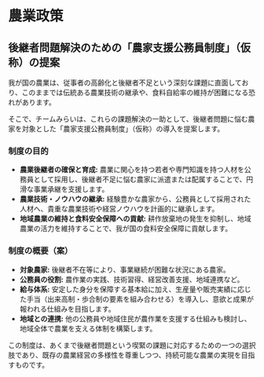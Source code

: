 # 農業政策

## 後継者問題解決のための「農家支援公務員制度」（仮称）の提案

我が国の農業は、従事者の高齢化と後継者不足という深刻な課題に直面しており、このままでは伝統ある農業技術の継承や、食料自給率の維持が困難になる恐れがあります。

そこで、チームみらいは、これらの課題解決の一助として、後継者問題に悩む農家を対象とした「農家支援公務員制度」（仮称）の導入を提案します。

### 制度の目的

*   **農業後継者の確保と育成:** 農業に関心を持つ若者や専門知識を持つ人材を公務員として採用し、後継者不足に悩む農家に派遣または配属することで、円滑な事業承継を支援します。
*   **農業技術・ノウハウの継承:** 経験豊かな農家から、公務員として採用された人材へ、貴重な農業技術や経営ノウハウを計画的に継承します。
*   **地域農業の維持と食料安全保障への貢献:** 耕作放棄地の発生を抑制し、地域農業の活力を維持することで、我が国の食料安全保障に貢献します。

### 制度の概要（案）

*   **対象農家:** 後継者不在等により、事業継続が困難な状況にある農家。
*   **公務員の役割:** 農作業の実践、技術習得、経営改善支援、地域連携など。
*   **給与体系:** 安定した身分を保障する基本給に加え、生産量や販売実績に応じた手当（出来高制・歩合制の要素を組み合わせる）を導入し、意欲と成果が報われる仕組みを目指します。
*   **地域との連携:** 他の公務員や地域住民が農作業を支援する仕組みも検討し、地域全体で農業を支える体制を構築します。

この制度は、あくまで後継者問題という喫緊の課題に対応するための一つの選択肢であり、既存の農業経営の多様性を尊重しつつ、持続可能な農業の実現を目指すものです。
